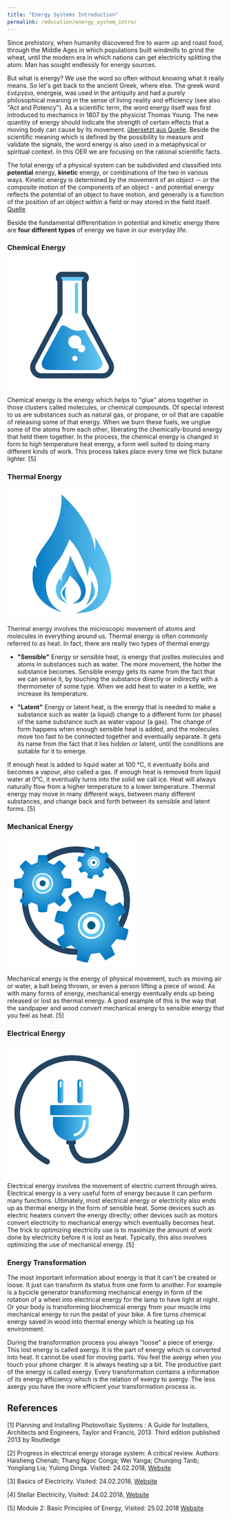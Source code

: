 ```yaml
---
title: "Energy Systems Introduction"
permalink: /education/energy_system_intro/
---
```


Since prehistory, when humanity discovered fire to warm up and roast food, through the Middle Ages in which populations built windmills to grind the wheat, until the modern era in which nations can get electricity splitting the atom. Man has sought endlessly for energy sources.

But what is energy? We use the word so often without knowing what it really means.
So let's get back to the ancient Greek, where else. The greek word ἐνέργεια, energeia, was used in the antiquity and had a purely philosophical meaning in the sense of living reality and efficiency (see also "Act and Potency").
As a scientific term, the word energy itself was first introduced to mechanics in 1807 by the physicist Thomas Young. The new quantity of energy should indicate the strength of certain effects that a moving body can cause by its movement. [übersetzt aus Quelle](https://de.wikipedia.org/wiki/Energie#Geschichte_des_Begriffs).
Beside the scientific meaning which is defined by the possibility to measure and validate the signals, the word energy is also used in a metaphysical or spiritual context. In this OER we are focusing on the rational scientific facts.

The total energy of a physical system can be subdivided and classified into **potential** energy, **kinetic** energy, or combinations of the two in various ways. Kinetic energy is determined by the movement of an object -- or the composite motion of the components of an object - and potential energy reflects the potential of an object to have motion, and generally is a function of the position of an object within a field or may stored in the field itself. [Quelle](https://en.wikipedia.org/wiki/Energy#Forms)

Beside the fundamental differentiation in potential and kinetic energy there are **four different types** of energy we have in our everyday life.

### Chemical Energy
![chemical energy](/media_files/energy_intro_chemical_energy.svg)

Chemical energy is the energy which helps to "glue" atoms together in those clusters called molecules, or chemical compounds. Of special interest to us are substances such as natural gas, or propane, or oil that are capable of releasing some of that energy. When we burn these fuels, we unglue some of the atoms from each other, liberating the chemically-bound energy that held them together. In the process, the chemical energy is changed in form to high temperature heat energy, a form well suited to doing many different kinds of work. This process takes place every time we flick butane lighter. [5]

### Thermal Energy
![thermal energy](/media_files/energy_intro_thermal_energy.svg)

Thermal energy involves the microscopic movement of atoms and molecules in everything around us. Thermal energy is often commonly referred to as heat. In fact, there are really two types of thermal energy.

-	**"Sensible"** Energy or sensible heat, is energy that jostles molecules and atoms in substances such as water. The more movement, the hotter the substance becomes. Sensible energy gets its name from the fact that we can sense it, by touching the substance directly or indirectly with a thermometer of some type. When we add heat to water in a kettle, we increase its temperature.

-	**"Latent"** Energy or latent heat, is the energy that is needed to make a substance such as water (a liquid) change to a different form (or phase) of the same substance such as water vapour (a gas). The change of form happens when enough sensible heat is added, and the molecules move too fast to be connected together and eventually separate. It gets its name from the fact that it lies hidden or latent, until the conditions are suitable for it to emerge.

If enough heat is added to liquid water at 100 °C, it eventually boils and becomes a vapour, also called a gas. If enough heat is removed from liquid water at 0°C, it eventually turns into the solid we call ice. Heat will always naturally flow from a higher temperature to a lower temperature. Thermal energy may move in many different ways, between many different substances, and change back and forth between its sensible and latent forms. [5]

### Mechanical Energy
![mechanical energy](/media_files/energy_intro_mechanical_energy.svg)

Mechanical energy is the energy of physical movement, such as moving air or water, a ball being thrown, or even a person lifting a piece of wood. As with many forms of energy, mechanical energy eventually ends up being released or lost as thermal energy. A good example of this is the way that the sandpaper and wood convert mechanical energy to sensible energy that you feel as heat. [5]

### Electrical Energy
![electrical energy](/media_files/energy_intro_electrical_energy.svg)

Electrical energy involves the movement of electric current through wires. Electrical energy is a very useful form of energy because it can perform many functions. Ultimately, most electrical energy or electricity also ends up as thermal energy in the form of sensible heat. Some devices such as electric heaters convert the energy directly; other devices such as motors convert electricity to mechanical energy which eventually becomes heat. The trick to optimizing electricity use is to maximize the amount of work done by electricity before it is lost as heat. Typically, this also involves optimizing the use of mechanical energy. [5]

### Energy Transformation
The most important information about energy is that it can't be created or loose. It just can transform its status from one form to another.
For example is a bycicle generator transforming mechanical energy in form of the rotation of a wheel into electrical energy for the lamp to have light at night. Or your body is transforming biochemical energy from your muscle into mechanical energy to run the pedal of your bike.
A fire turns chemical energy saved in wood into thermal energy which is heating up his environment.


During the transformation process you always "loose" a piece of energy. This lost energy is called axergy. It is the part of energy which is converted into heat. It cannot be used for moving parts. You feel the axergy when you touch your phone charger. It is always heating up a bit.
The productive part of the energy is called exergy.
Every transformation contains a information of its energy efficiency which is the relation of exergy to axergy. The less axergy you have the more efficient your transformation process is.




## References

[1]  Planning and Installing Photovoltaic Systems : A Guide for Installers, Architects and Engineers, Taylor and Francis, 2013. Third edition published 2013 by Routledge

[2] Progress in electrical energy storage system: A critical review. Authors: Haisheng Chenab; Thang Ngoc Conga; Wei Yanga; Chunqing Tanb; Yongliang Lia; Yulong Dinga.   Visited: 24.02.2018, [Website](https://www.sciencedirect.com/science/article/pii/S100200710800381X)

[3] Basics of Electricity. Visited: 24.02.2018, [Website](http://www.edisontechcenter.org/basics.html)

[4] Stellar Electricity, Visited: 24.02.2018, [Website](http://sowetoinvestmentcorporation.com/Electricity___Appliances.html)

[5] Module 2: Basic Principles of Energy, Visited: 25.02.2018  [Website](http://www.energy.gov.za/EEE/Projects/Building%20Energy%20Audit%20Training/Training%20Modules/Building%20Energy%20Auditing%20Module%202_final.pdf)
